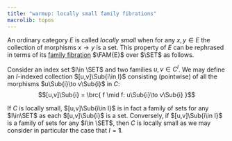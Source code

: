 ```yaml
---
title: "warmup: locally small family fibrations"
macrolib: topos
---
```


An ordinary category $E$ is called *locally small* when for any $x,y\in E$ the
collection of morphisms $x\to y$ is a set.  This property of $E$ can be
rephrased in terms of its [family fibration](frct-0006) $\FAM{E}$ over
$\SET$ as follows.

Consider an index set $I\in \SET$ and two families $u,v\in C^I$. We may define
an $I$-indexed collection $[u,v]\Sub{i\in I}$ consisting (pointwise) of all the
morphisms $u\Sub{i}\to v\Sub{i}$ in $C$:
$$[u,v]\Sub{i} = \brc{ f \mid f: u\Sub{i}\to v\Sub{i} }$$

If $C$ is locally small, $[u,v]\Sub{i\in I}$ is in fact a family of sets for
any $I\in\SET$ as each $[u,v]\Sub{i}$ is a set. Conversely, if $[u,v]\Sub{i\in I}$
is a family of sets for any $I\in \SET$, then $C$ is locally small as we may
consider in particular the case that $I=\mathbf{1}$.
